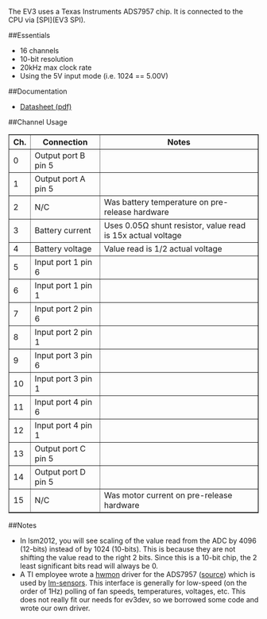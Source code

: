 The EV3 uses a Texas Instruments ADS7957 chip. It is connected to the CPU via [SPI](EV3 SPI). 

##Essentials
* 16 channels
* 10-bit resolution
* 20kHz max clock rate
* Using the 5V input mode (i.e. 1024 == 5.00V)

##Documentation
* [Datasheet (pdf)](http://www.ti.com/lit/ds/symlink/ads7957.pdf)

##Channel Usage
<table border="1">
<tr><th>Ch.<th>Connection<th>Notes
<tr><td>0<td>Output port B pin 5<td>
<tr><td>1<td>Output port A pin 5<td>
<tr><td>2<td>N/C<td>Was battery temperature on pre-release hardware
<tr><td>3<td>Battery current<td>Uses 0.05&#8486; shunt resistor, value read is 15x actual voltage
<tr><td>4<td>Battery voltage<td>Value read is 1/2 actual voltage
<tr><td>5<td>Input port 1 pin 6<td>
<tr><td>6<td>Input port 1 pin 1<td>
<tr><td>7<td>Input port 2 pin 6<td>
<tr><td>8<td>Input port 2 pin 1<td>
<tr><td>9<td>Input port 3 pin 6<td>
<tr><td>10<td>Input port 3 pin 1<td>
<tr><td>11<td>Input port 4 pin 6<td>
<tr><td>12<td>Input port 4 pin 1<td>
<tr><td>13<td>Output port C pin 5<td>
<tr><td>14<td>Output port D pin 5<td>
<tr><td>15<td>N/C<td>Was motor current on pre-release hardware
</table>

##Notes
* In lsm2012, you will see scaling of the value read from the ADC by 4096 (12-bits) instead of by 1024 (10-bits). This is because they are not shifting the value read to the right 2 bits. Since this is a 10-bit chip, the 2 least significant bits read will always be 0.
* A TI employee wrote a [hwmon](https://www.kernel.org/doc/Documentation/hwmon/) driver for the ADS7957 ([source](https://github.com/nmenon/linux-2.6-playground/blob/devel/beaglebone/base/drivers/hwmon/ads79xx.c)) which is used by [lm-sensors](http://www.lm-sensors.org/). This interface is generally for low-speed (on the order of 1Hz) polling of fan speeds, temperatures, voltages, etc. This does not really fit our needs for ev3dev, so we borrowed some code and wrote our own driver.